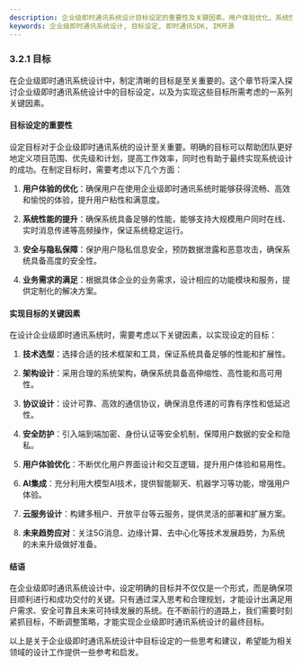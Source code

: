 ```yaml
---
description: 企业级即时通讯系统设计目标设定的重要性及关键因素。用户体验优化、系统性能提升是设计中考虑的关键因素。
keywords: 企业级即时通讯系统设计, 目标设定, 即时通讯SDK, IM开源
---
```

### 3.2.1 目标

在企业级即时通讯系统设计中，制定清晰的目标是至关重要的。这个章节将深入探讨企业级即时通讯系统设计中的目标设定，以及为实现这些目标所需考虑的一系列关键因素。

#### 目标设定的重要性

设定目标对于企业级即时通讯系统的设计至关重要。明确的目标可以帮助团队更好地定义项目范围、优先级和计划，提高工作效率，同时也有助于最终实现系统设计的成功。在制定目标时，需要考虑以下几个方面：

1. **用户体验的优化**：确保用户在使用企业级即时通讯系统时能够获得流畅、高效和愉悦的体验，提升用户粘性和满意度。

2. **系统性能的提升**：确保系统具备足够的性能，能够支持大规模用户同时在线、实时消息传递等高频操作，保证系统稳定运行。

3. **安全与隐私保障**：保护用户隐私信息安全，预防数据泄露和恶意攻击，确保系统具备高度的安全性。

4. **业务需求的满足**：根据具体企业的业务需求，设计相应的功能模块和服务，提供定制化的解决方案。

#### 实现目标的关键因素

在设计企业级即时通讯系统时，需要考虑以下关键因素，以实现设定的目标：

1. **技术选型**：选择合适的技术框架和工具，保证系统具备足够的性能和扩展性。

2. **架构设计**：采用合理的系统架构，确保系统具备高伸缩性、高性能和高可用性。

3. **协议设计**：设计可靠、高效的通信协议，确保消息传递的可靠有序性和低延迟性。

4. **安全防护**：引入端到端加密、身份认证等安全机制，保障用户数据的安全和隐私。

5. **用户体验优化**：不断优化用户界面设计和交互逻辑，提升用户体验和易用性。

6. **AI集成**：充分利用大模型AI技术，提供智能聊天、机器学习等功能，增强用户体验。

7. **云服务设计**：构建多租户、开放平台等云服务，提供灵活的部署和扩展方案。

8. **未来趋势应对**：关注5G消息、边缘计算、去中心化等技术发展趋势，为系统的未来升级做好准备。

#### 结语

在企业级即时通讯系统设计中，设定明确的目标并不仅仅是一个形式，而是确保项目顺利进行和成功交付的关键。只有通过深入思考和合理规划，才能设计出满足用户需求、安全可靠且未来可持续发展的系统。在不断前行的道路上，我们需要时刻紧抓目标，不断调整策略，才能实现企业级即时通讯系统设计的最终目标。

以上是关于企业级即时通讯系统设计中目标设定的一些思考和建议，希望能为相关领域的设计工作提供一些参考和启发。